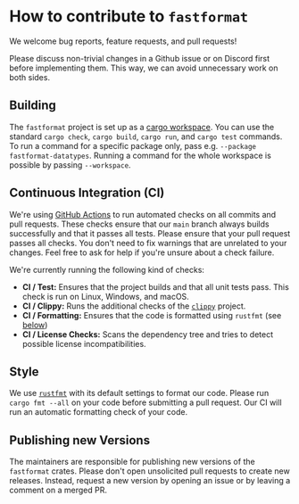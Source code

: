 # How to contribute to `fastformat`

We welcome bug reports, feature requests, and pull requests!

Please discuss non-trivial changes in a Github issue or on Discord first before implementing them.
This way, we can avoid unnecessary work on both sides.

## Building

The `fastformat` project is set up as a [cargo workspace](https://doc.rust-lang.org/cargo/reference/workspaces.html).
You can use the standard `cargo check`, `cargo build`, `cargo run`, and `cargo test` commands.
To run a command for a specific package only, pass e.g. `--package fastformat-datatypes`.
Running a command for the whole workspace is possible by passing `--workspace`.

## Continuous Integration (CI)

We're using [GitHub Actions](https://github.com/features/actions) to run automated checks on all commits and pull requests.
These checks ensure that our `main` branch always builds successfully and that it passes all tests.
Please ensure that your pull request passes all checks.
You don't need to fix warnings that are unrelated to your changes.
Feel free to ask for help if you're unsure about a check failure.

We're currently running the following kind of checks:

- **CI / Test:** Ensures that the project builds and that all unit tests pass. This check is run on Linux, Windows, and macOS.
- **CI / Clippy:** Runs the additional checks of the [`clippy`](https://github.com/rust-lang/rust-clippy) project.
- **CI / Formatting:** Ensures that the code is formatted using `rustfmt` (see [below](#style))
- **CI / License Checks:** Scans the dependency tree and tries to detect possible license incompatibilities.

## Style

We use [`rustfmt`](https://github.com/rust-lang/rustfmt) with its default settings to format our code.
Please run `cargo fmt --all` on your code before submitting a pull request.
Our CI will run an automatic formatting check of your code.

## Publishing new Versions

The maintainers are responsible for publishing new versions of the `fastformat` crates.
Please don't open unsolicited pull requests to create new releases.
Instead, request a new version by opening an issue or by leaving a comment on a merged PR.
